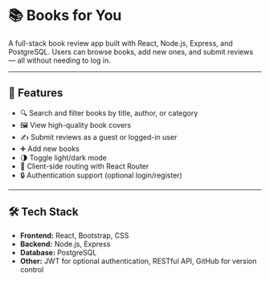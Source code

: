 # 📚 Books for You

A full-stack book review app built with React, Node.js, Express, and PostgreSQL. Users can browse books, add new ones, and submit reviews — all without needing to log in.

---

## 🚀 Features

- 🔍 Search and filter books by title, author, or category
- 🖼️ View high-quality book covers
- ✍️ Submit reviews as a guest or logged-in user
- ➕ Add new books
- 🌗 Toggle light/dark mode
- 🧭 Client-side routing with React Router
- 🔒 Authentication support (optional login/register)

---

## 🛠️ Tech Stack

- **Frontend:** React, Bootstrap, CSS
- **Backend:** Node.js, Express
- **Database:** PostgreSQL
- **Other:** JWT for optional authentication, RESTful API, GitHub for version control